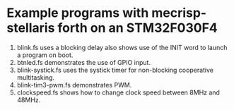 # Example programs with mecrisp-stellaris forth on an STM32F030F4

1. blink.fs uses a blocking delay
 also shows use of the INIT word to launch a program on boot.
1. btnled.fs demonstrates the use of GPIO input.
1. blink-systick.fs uses the systick timer for non-blocking
 cooperative multitasking.
1. blink-tim3-pwm.fs demonstrates PWM.
1. clockspeed.fs shows how to change clock speed between 8MHz and 48MHz.

